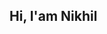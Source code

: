 <h2>Hi, I'am Nikhil </h2>

<!-- ### Hey 👋


[Portfolio Website](https://nik-kill.github.io/)

![Github stats](https://github-readme-stats.vercel.app/api?username=nik-kill&show_icons=true&theme=dark)  
![Top Langs](https://github-readme-stats.vercel.app/api/top-langs/?username=nik-kill&theme=tokyonight)

nikhil062000@gmail.com   -->
<!--
**nik-kill/nik-kill** is a ✨ _special_ ✨ repository because its `README.md` (this file) appears on your GitHub profile.

Here are some ideas to get you started:

- 🔭 I’m currently working on ...
- 🌱 I’m currently learning ...
- 👯 I’m looking to collaborate on ...
- 🤔 I’m looking for help with ...
- 💬 Ask me about ...
- 📫 How to reach me: ...
- 😄 Pronouns: ...
- ⚡ Fun fact: ...
-->
